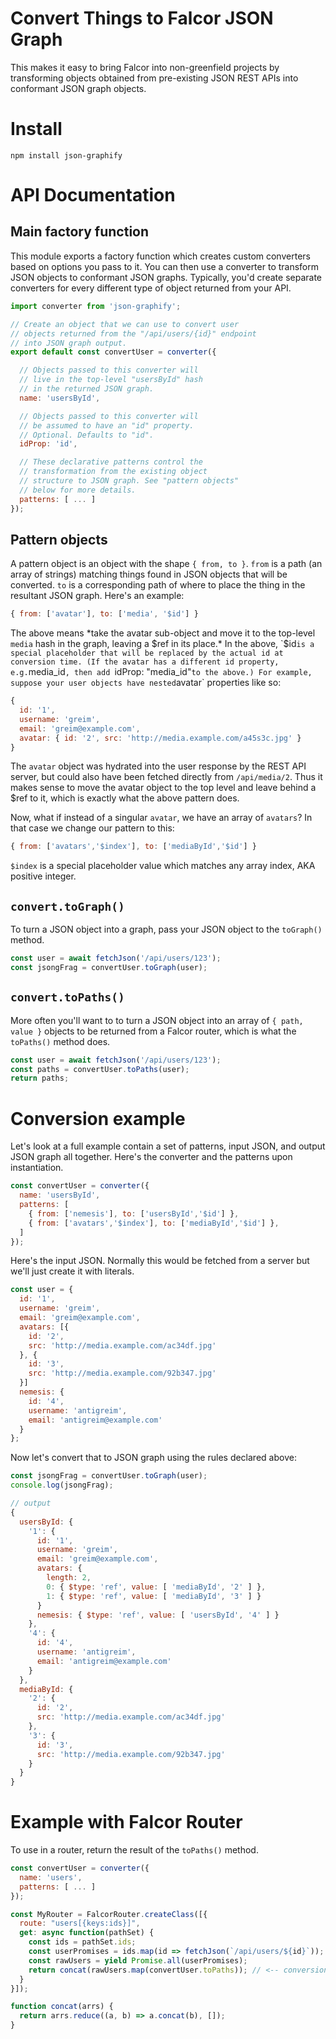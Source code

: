 # Convert Things to Falcor JSON Graph


This makes it easy to bring Falcor into non-greenfield projects by transforming objects obtained from pre-existing JSON REST APIs into conformant JSON graph objects.

# Install

```
npm install json-graphify
```

# API Documentation

## Main factory function

This module exports a factory function which creates custom converters based on options you pass to it.
You can then use a converter to transform JSON objects to conformant JSON graphs.
Typically, you'd create separate converters for every different type of object returned from your API.

```js
import converter from 'json-graphify';

// Create an object that we can use to convert user
// objects returned from the "/api/users/{id}" endpoint
// into JSON graph output.
export default const convertUser = converter({

  // Objects passed to this converter will
  // live in the top-level "usersById" hash
  // in the returned JSON graph.
  name: 'usersById',

  // Objects passed to this converter will
  // be assumed to have an "id" property.
  // Optional. Defaults to "id".
  idProp: 'id',

  // These declarative patterns control the
  // transformation from the existing object
  // structure to JSON graph. See "pattern objects"
  // below for more details.
  patterns: [ ... ]
});
```

## Pattern objects

A pattern object is an object with the shape `{ from, to }`.
`from` is a path (an array of strings) matching things found in JSON objects that will be converted.
`to` is a corresponding path of where to place the thing in the resultant JSON graph.
Here's an example:

```js
{ from: ['avatar'], to: ['media', '$id'] }
```

The above means *take the avatar sub-object and move it to the top-level `media` hash in the graph, leaving a $ref in its place.*
In the above, `$id` is a special placeholder that will be replaced by the actual id at conversion time.
(If the avatar has a different id property, e.g. `media_id`, then add `idProp: "media_id"` to the above.)
For example, suppose your user objects have nested `avatar` properties like so:

```js
{
  id: '1',
  username: 'greim',
  email: 'greim@example.com',
  avatar: { id: '2', src: 'http://media.example.com/a45s3c.jpg' }
}
```

The `avatar` object was hydrated into the user response by the REST API server, but could also have been fetched directly from `/api/media/2`.
Thus it makes sense to move the avatar object to the top level and leave behind a $ref to it, which is exactly what the above pattern does.

Now, what if instead of a singular `avatar`, we have an array of `avatars`?
In that case we change our pattern to this:

```js
{ from: ['avatars','$index'], to: ['mediaById','$id'] }
```

`$index` is a special placeholder value which matches any array index, AKA positive integer.

## `convert.toGraph()`

To turn a JSON object into a graph, pass your JSON object to the `toGraph()` method.

```js
const user = await fetchJson('/api/users/123');
const jsongFrag = convertUser.toGraph(user);
```

## `convert.toPaths()`

More often you'll want to to turn a JSON object into an array of `{ path, value }` objects to be returned from a Falcor router, which is what the `toPaths()` method does.

```js
const user = await fetchJson('/api/users/123');
const paths = convertUser.toPaths(user);
return paths;
```

# Conversion example

Let's look at a full example contain a set of patterns, input JSON, and output JSON graph all together.
Here's the converter and the patterns upon instantiation.

```js
const convertUser = converter({
  name: 'usersById',
  patterns: [
    { from: ['nemesis'], to: ['usersById','$id'] },
    { from: ['avatars','$index'], to: ['mediaById','$id'] },
  ]
});
```

Here's the input JSON.
Normally this would be fetched from a server but we'll just create it with literals.

```js
const user = {
  id: '1',
  username: 'greim',
  email: 'greim@example.com',
  avatars: [{
    id: '2',
    src: 'http://media.example.com/ac34df.jpg'
  }, {
    id: '3',
    src: 'http://media.example.com/92b347.jpg'
  }]
  nemesis: {
    id: '4',
    username: 'antigreim',
    email: 'antigreim@example.com'
  }
};
```

Now let's convert that to JSON graph using the rules declared above:

```js
const jsongFrag = convertUser.toGraph(user);
console.log(jsongFrag);

// output
{
  usersById: {
    '1': {
      id: '1',
      username: 'greim',
      email: 'greim@example.com',
      avatars: {
        length: 2,
        0: { $type: 'ref', value: [ 'mediaById', '2' ] },
        1: { $type: 'ref', value: [ 'mediaById', '3' ] }
      }
      nemesis: { $type: 'ref', value: [ 'usersById', '4' ] }
    },
    '4': {
      id: '4',
      username: 'antigreim',
      email: 'antigreim@example.com'
    }
  },
  mediaById: {
    '2': {
      id: '2',
      src: 'http://media.example.com/ac34df.jpg'
    },
    '3': {
      id: '3',
      src: 'http://media.example.com/92b347.jpg'
    }
  }
}
```

# Example with Falcor Router

To use in a router, return the result of the `toPaths()` method.

```js
const convertUser = converter({
  name: 'users',
  patterns: [ ... ]
});

const MyRouter = FalcorRouter.createClass([{
  route: "users[{keys:ids}]",
  get: async function(pathSet) {
    const ids = pathSet.ids;
    const userPromises = ids.map(id => fetchJson(`/api/users/${id}`));
    const rawUsers = yield Promise.all(userPromises);
    return concat(rawUsers.map(convertUser.toPaths)); // <-- conversion!
  }
}]);

function concat(arrs) {
  return arrs.reduce((a, b) => a.concat(b), []);
}
```

